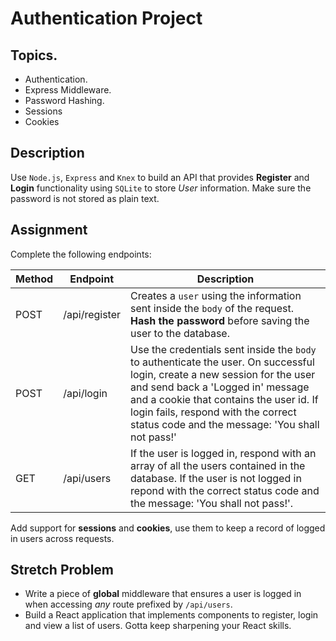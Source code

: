 # Authentication Project

## Topics.

- Authentication.
- Express Middleware.
- Password Hashing.
- Sessions
- Cookies

## Description

Use `Node.js`, `Express` and `Knex` to build an API that provides **Register** and **Login** functionality using `SQLite` to store _User_ information. Make sure the password is not stored as plain text.

## Assignment

Complete the following endpoints:

| Method | Endpoint      | Description                                                                                                                                                                                                                                                                                         |
| ------ | ------------- | --------------------------------------------------------------------------------------------------------------------------------------------------------------------------------------------------------------------------------------------------------------------------------------------------- |
| POST   | /api/register | Creates a `user` using the information sent inside the `body` of the request. **Hash the password** before saving the user to the database.                                                                                                                                                         |
| POST   | /api/login    | Use the credentials sent inside the `body` to authenticate the user. On successful login, create a new session for the user and send back a 'Logged in' message and a cookie that contains the user id. If login fails, respond with the correct status code and the message: 'You shall not pass!' |
| GET    | /api/users    | If the user is logged in, respond with an array of all the users contained in the database. If the user is not logged in repond with the correct status code and the message: 'You shall not pass!'.                                                                                                |

Add support for **sessions** and **cookies**, use them to keep a record of logged in users across requests.

## Stretch Problem

- Write a piece of **global** middleware that ensures a user is logged in when accessing _any_ route prefixed by `/api/users`.
- Build a React application that implements components to register, login and view a list of users. Gotta keep sharpening your React skills.
